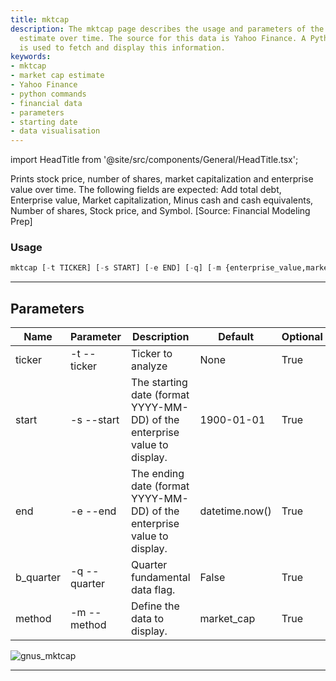 ```yaml
---
title: mktcap
description: The mktcap page describes the usage and parameters of the market cap
  estimate over time. The source for this data is Yahoo Finance. A Python line command
  is used to fetch and display this information.
keywords:
- mktcap
- market cap estimate
- Yahoo Finance
- python commands
- financial data
- parameters
- starting date
- data visualisation
---
```


import HeadTitle from '@site/src/components/General/HeadTitle.tsx';

<HeadTitle title="stocks /fa/mktcap - Reference | OpenBB Terminal Docs" />

Prints stock price, number of shares, market capitalization and enterprise value over time. The following fields are expected: Add total debt, Enterprise value, Market capitalization, Minus cash and cash equivalents, Number of shares, Stock price, and Symbol. [Source: Financial Modeling Prep]

### Usage

```python wordwrap
mktcap [-t TICKER] [-s START] [-e END] [-q] [-m {enterprise_value,market_cap}]
```

---

## Parameters

| Name | Parameter | Description | Default | Optional | Choices |
| ---- | --------- | ----------- | ------- | -------- | ------- |
| ticker | -t  --ticker | Ticker to analyze | None | True | None |
| start | -s  --start | The starting date (format YYYY-MM-DD) of the enterprise value to display. | 1900-01-01 | True | None |
| end | -e  --end | The ending date (format YYYY-MM-DD) of the enterprise value to display. | datetime.now() | True | None |
| b_quarter | -q  --quarter | Quarter fundamental data flag. | False | True | None |
| method | -m  --method | Define the data to display. | market_cap | True | enterprise_value, market_cap |

![gnus_mktcap](https://user-images.githubusercontent.com/25267873/156903038-46f46af1-68ca-435b-aed7-842da041864a.png)

---
